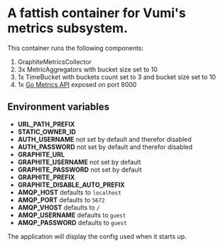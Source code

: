 # A fattish container for Vumi's metrics subsystem.

This container runs the following components:

1. GraphiteMetricsCollector
2. 3x MetricAggregators with bucket size set to 10
3. 1x TimeBucket with buckets count set to 3 and bucket size set to 10
4. 1x [Go Metrics API](http://go-metrics-api.rtfd.io) exposed on port 8000

## Environment variables

- **URL_PATH_PREFIX**
- **STATIC_OWNER_ID**
- **AUTH_USERNAME** not set by default and therefor disabled
- **AUTH_PASSWORD** not set by default and therefor disabled
- **GRAPHITE_URL**
- **GRAPHITE_USERNAME** not set by default
- **GRAPHITE_PASSWORD** not set by default
- **GRAPHITE_PREFIX**
- **GRAPHITE_DISABLE_AUTO_PREFIX**
- **AMQP_HOST** defaults to `localhost`
- **AMQP_PORT** defaults to `5672`
- **AMQP_VHOST** defaults to `/`
- **AMQP_USERNAME** defaults to `guest`
- **AMQP_PASSWORD** defaults to `guest`

The application will display the config used when it starts up.
